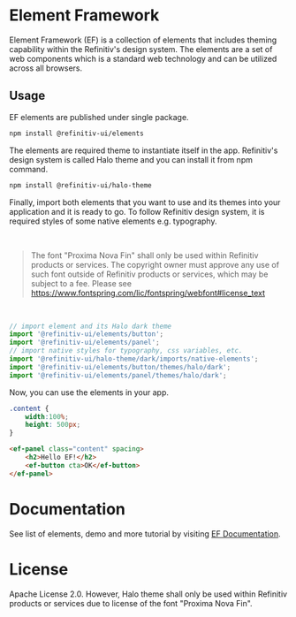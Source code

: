 # Element Framework

Element Framework (EF) is a collection of elements that includes theming capability within the Refinitiv's design system. The elements are a set of web components which is a standard web technology and can be utilized across all browsers.

## Usage

EF elements are published under single package.

```sh
npm install @refinitiv-ui/elements
```

The elements are required theme to instantiate itself in the app. Refinitiv's design system is called Halo theme and you can install it from npm command.

```sh
npm install @refinitiv-ui/halo-theme
```

Finally, import both elements that you want to use and its themes into your application and it is ready to go. To follow Refinitiv design system, it is required styles of some native elements e.g. typography.

<br>

>The font "Proxima Nova Fin" shall only be used within Refinitiv products or services. The copyright owner must approve any use of such font outside of Refinitiv products or services, which may be subject to a fee. Please see https://www.fontspring.com/lic/fontspring/webfont#license_text

<br>

```javascript
// import element and its Halo dark theme
import '@refinitiv-ui/elements/button';
import '@refinitiv-ui/elements/panel';
// import native styles for typography, css variables, etc.
import '@refinitiv-ui/halo-theme/dark/imports/native-elements';
import '@refinitiv-ui/elements/button/themes/halo/dark';
import '@refinitiv-ui/elements/panel/themes/halo/dark';
```

Now, you can use the elements in your app.

```css
.content {
    width:100%;
    height: 500px;
}
```

```html
<ef-panel class="content" spacing>
    <h2>Hello EF!</h2>
    <ef-button cta>OK</ef-button>
</ef-panel>
```

# Documentation

See list of elements, demo and more tutorial by visiting [EF Documentation](https://ui.refinitiv.com/).

# License
Apache License 2.0. However, Halo theme shall only be used within Refinitiv products or services due to license of the font "Proxima Nova Fin".
